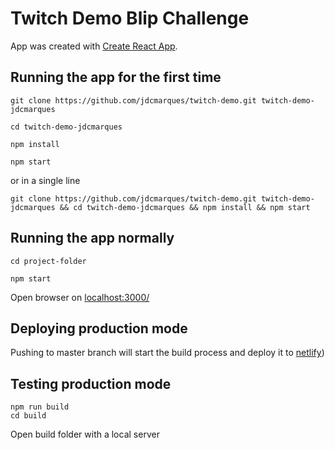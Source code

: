 ﻿
# Twitch Demo Blip Challenge

  

App was created with [Create React App](https://github.com/facebook/create-react-app).

  

## Running the app for the first time

  

    git clone https://github.com/jdcmarques/twitch-demo.git twitch-demo-jdcmarques
    
    cd twitch-demo-jdcmarques
    
    npm install
    
    npm start

or in a single line

    git clone https://github.com/jdcmarques/twitch-demo.git twitch-demo-jdcmarques && cd twitch-demo-jdcmarques && npm install && npm start

## Running the app normally

  

    cd project-folder
    
    npm start

Open browser on [localhost:3000/](http://localhost:3000/)

## Deploying production mode



Pushing to master branch will start the  build process and deploy it to [netlify](https://jdcmarques.netlify.com/))

  

## Testing production mode

    npm run build
    cd build

Open build folder with a local server
